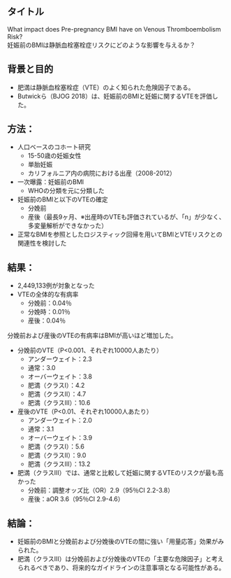 ## タイトル
What impact does Pre-pregnancy BMI have on Venous Thromboembolism Risk?  
妊娠前のBMIは静脈血栓塞栓症リスクにどのような影響を与えるか？

## 背景と目的
* 肥満は静脈血栓塞栓症（VTE）のよく知られた危険因子である。
* Butwickら（BJOG 2018）は、妊娠前のBMIと妊娠に関するVTEを評価した。

## 方法：
* 人口ベースのコホート研究
  * 15-50歳の妊娠女性
  * 単胎妊娠
  * カリフォルニア内の病院における出産（2008-2012）
* 一次曝露：妊娠前のBMI
  * WHOの分類を元に分類した
* 妊娠前のBMIと以下のVTEの確定
  * 分娩前
  * 産後（最長9ヶ月、※出産時のVTEも評価されているが、「n」が少なく、多変量解析ができなかった）
* 正常なBMIを参照としたロジスティック回帰を用いてBMIとVTEリスクとの関連性を検討した
## 結果：
* 2,449,133例が対象となった
* VTEの全体的な有病率
  * 分娩前：0.04％
  * 分娩時：0.01％
  * 産後：0.04％

分娩前および産後のVTEの有病率はBMIが高いほど増加した。
* 分娩前のVTE（P<0.001、それぞれ10000人あたり）
  * アンダーウェイト：2.3
  * 通常：3.0
  * オーバーウェイト：3.8
  * 肥満（クラスI）：4.2
  * 肥満（クラスII）：4.7
  * 肥満（クラスIII）：10.6
* 産後のVTE（P<0.01、それぞれ10000人あたり）
  * アンダーウェイト：2.0
  * 通常：3.1
  * オーバーウェイト：3.9
  * 肥満（クラスI）：5.6
  * 肥満（クラスII）：9.0
  * 肥満（クラスIII）：13.2
* 肥満（クラスIII）では、通常と比較して妊娠に関するVTEのリスクが最も高かった
  * 分娩前：調整オッズ比（OR）2.9（95％CI 2.2-3.8）
  * 産後：aOR 3.6（95％CI 2.9-4.6）
## 結論：
* 妊娠前のBMIと分娩前および分娩後のVTEの間に強い「用量応答」効果がみられた。
* 肥満（クラスIII）は分娩前および分娩後のVTEの「主要な危険因子」と考えられるべきであり、将来的なガイドラインの注意事項となる可能性がある。
